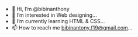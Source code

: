 - 👋 Hi, I’m @bibinanthony
- 👀 I’m interested in Web designing...
- 🌱 I’m currently learning HTML & CSS...
- 📫 How to reach me bibinantony.f19@gmail.com...

<!---
bibinanthony/bibinanthony is a ✨ special ✨ repository because its `README.md` (this file) appears on your GitHub profile.
You can click the Preview link to take a look at your changes.
--->
